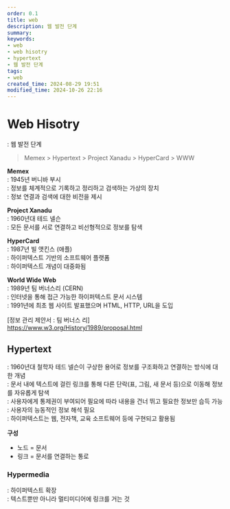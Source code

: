 ```yaml
---
order: 0.1
title: web
description: 웹 발전 단계
summary:
keywords:
- web
- web hisotry
- hypertext
- 웹 발전 단계
tags:
- web
created_time: 2024-08-29 19:51
modified_time: 2024-10-26 22:16
---
```


# Web Hisotry 
: 웹 발전 단계

> Memex > Hypertext > Project Xanadu > HyperCard > WWW

**Memex**  
: 1945년 버니바 부시  
: 정보를 체계적으로 기록하고 정리하고 검색하는 가상의 장치  
: 정보 연결과 검색에 대한 비전을 제시  

**Project Xanadu**  
: 1960년대 테드 넬슨  
: 모든 문서를 서로 연결하고 비선형적으로 정보를 탐색  

**HyperCard**  
: 1987년 빌 앳킨스 (애플)  
: 하이퍼텍스트 기반의 소프트웨어 플랫폼  
: 하이퍼텍스트 개념이 대중화됨  

**World Wide Web**  
: 1989년 팀 버너스리 (CERN)  
: 인터넷을 통해 접근 가능한 하이퍼텍스트 문서 시스템  
: 1991년에 최초 웹 사이트 발표했으며 HTML, HTTP, URL을 도입  

[정보 관리 제안서 : 팀 버너스 리]  
https://www.w3.org/History/1989/proposal.html



## Hypertext
: 1960년대 철학자 테드 넬슨이 구상한 용어로 정보를 구조화하고 연결하는 방식에 대한 개념  
: 문서 내에 텍스트에 걸린 링크를 통해 다른 단락(표, 그림, 새 문서 등)으로 이동해 정보를 자유롭게 탐색  
: 사용자에게 통제권이 부여되어 필요에 따라 내용을 건너 뛰고 필요한 정보만 습득 가능  
: 사용자의 능동적인 정보 해석 필요  
: 하이퍼텍스트는 웹, 전자책, 교육 소프트웨어 등에 구현되고 활용됨  

**구성**  
- 노드 = 문서
- 링크 = 문서를 연결하는 통로  



### Hypermedia
: 하이퍼텍스트 확장  
: 텍스트뿐만 아니라 멀티미디어에 링크를 거는 것  